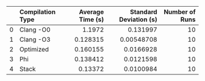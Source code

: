 |    | Compilation Type   |   Average Time (s) |   Standard Deviation (s) |   Number of Runs |
|---:|:-------------------|-------------------:|-------------------------:|-----------------:|
|  0 | Clang -O0          |           1.1972   |               0.131997   |               10 |
|  1 | Clang -O3          |           0.128315 |               0.00548708 |               10 |
|  2 | Optimized          |           0.160155 |               0.0166928  |               10 |
|  3 | Phi                |           0.138412 |               0.0121598  |               10 |
|  4 | Stack              |           0.13372  |               0.0100984  |               10 |